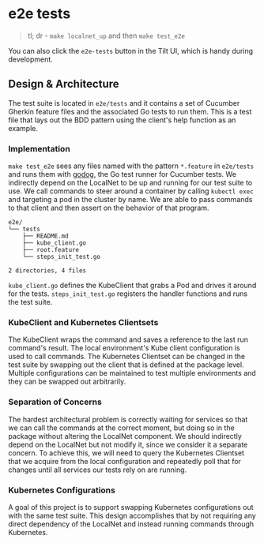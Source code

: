 e2e tests
=========

> tl; dr - `make localnet_up` and then `make test_e2e` 

You can also click the `e2e-tests` button in the Tilt UI, which is handy during development.

## Design & Architecture

The test suite is located in `e2e/tests` and it contains a set of Cucumber Gherkin feature files and the associated Go tests to run them. This is a test file that lays out the BDD pattern using the client's help function as an example.

### Implementation 

`make test_e2e` sees any files named with the pattern `*.feature` in `e2e/tests` and runs them with [godog](https://github.com/cucumber/godog), the Go test runner for Cucumber tests. We indirectly depend on the LocalNet to be up and running for our test suite to use. We call commands to steer around a container by calling `kubectl exec` and targeting a pod in the cluster by name. We are able to pass commands to that client and then assert on the behavior of that program.

```
e2e/
└── tests
    ├── README.md
    ├── kube_client.go
    ├── root.feature
    └── steps_init_test.go

2 directories, 4 files
```

`kube_client.go` defines the KubeClient that grabs a Pod and drives it around for the tests.
`steps_init_test.go` registers the handler functions and runs the test suite.

### KubeClient and Kubernetes Clientsets

The KubeClient wraps the command and saves a reference to the last run command's result. The local environment's Kube client configuration is used to call commands. The Kubernetes Clientset can be changed in the test suite by swapping out the client that is defined at the package level. Multiple configurations can be maintained to test multiple environments and they can be swapped out arbitrarily.

### Separation of Concerns

The hardest architectural problem is correctly waiting for services so that we can call the commands at the correct moment, but doing so in the package without altering the LocalNet component. We should indirectly depend on the LocalNet but not modify it, since we consider it a separate concern. To achieve this, we will need to query the Kubernetes Clientset that we acquire from the local configuration and repeatedly poll that for changes until all services our tests rely on are running.

### Kubernetes Configurations

A goal of this project is to support swapping Kubernetes configurations out with the same test suite. This design accomplishes that by not requiring any direct dependency of the LocalNet and instead running commands through Kubernetes.
